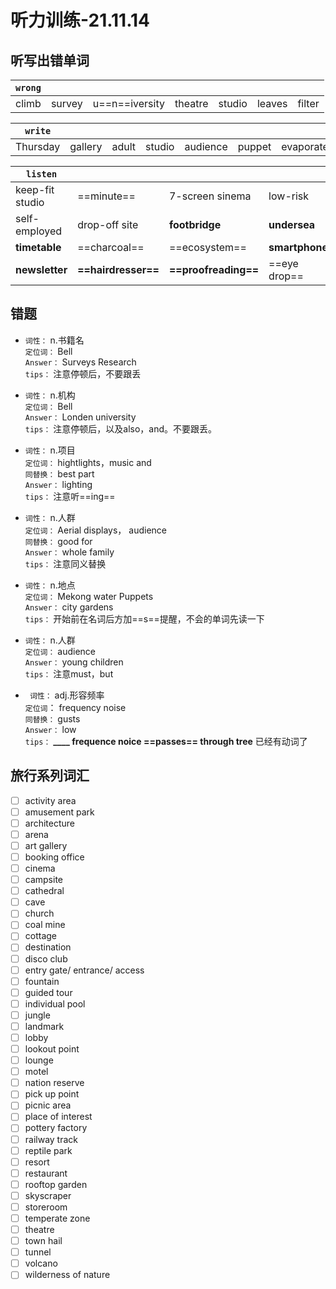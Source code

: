 # 听力训练-21.11.14

## 听写出错单词

| `wrong` |        |                |         |        |        |        |
| ------- | ------ | -------------- | ------- | ------ | ------ | ------ |
| climb   | survey | u==n==iversity | theatre | studio | leaves | filter | 

| `write`  |         |       |        |          |        |           |
| -------- | ------- | ----- | ------ | -------- | ------ | --------- |
| Thursday | gallery | adult | studio | audience | puppet | evaporate | 

| `listen`        |                     |                      |                |                   |
| --------------- | ------------------- | -------------------- | -------------- | ----------------- |
| keep-fit studio | ==minute==          | 7-screen sinema      | low-risk       | brother in low    |
| self-employed   | drop-off site       | **footbridge**       | **undersea**   | **ch==e==cklist** |
| **timetable**   | ==charcoal==        | ==ecosystem==        | **smartphone** | ==leaflet==       |
| **newsletter**  | **==hairdresser==** | **==proofreading==** | ==eye drop==   |                   |
## 错题

-   `词性：`     n.书籍名</br>
	`定位词：` Bell</br>
	`Answer：` Surveys Research</br>
	`tips：`	   注意停顿后，不要跟丢</br>

-   `词性：`     n.机构</br>
	`定位词：` Bell</br>
	`Answer：` Londen university</br>
	`tips：`	   注意停顿后，以及also，and。不要跟丢。</br>

-  `词性：`     n.项目 </br>
	`定位词：` hightlights，music and </br>
	`同替换：`  best part </br>
	`Answer：` lighting </br>
	`tips：`	   注意听==ing== </br>
	
-   `词性：`     n.人群 </br>
	`定位词：` Aerial displays， audience </br>
	`同替换：` good for </br>
	`Answer：` whole family </br>
	`tips：`	   注意同义替换 </br>

-   `词性：`     n.地点 </br>
	`定位词：` Mekong water Puppets </br>
	`Answer：` city gardens </br>
	`tips：`	   开始前在名词后方加==s==提醒，不会的单词先读一下 </br>
	
-   `词性：`     n.人群 </br>
	`定位词：` audience </br>
	`Answer：` young children </br>
	`tips：`	   注意must，but </br>

-  ` 词性：`     adj.形容频率 </br>
	`定位词`： frequency noise </br>
	`同替换：` gusts </br>
	`Answer：` low </br>
	`tips：`	   **____ frequence noice ==passes== through tree** 已经有动词了  </br>

## 旅行系列词汇

- [ ] activity	area
- [ ] amusement park
- [ ] architecture
- [ ] arena
- [ ] art gallery
- [ ] booking office
- [ ] cinema
- [ ] campsite
- [ ] cathedral
- [ ] cave
- [ ] church
- [ ] coal mine
- [ ] cottage
- [ ] destination
- [ ] disco club
- [ ] entry gate/ entrance/ access
- [ ] fountain
- [ ] guided tour
- [ ] individual pool
- [ ] jungle
- [ ] landmark
- [ ] lobby
- [ ] lookout point
- [ ] lounge
- [ ] motel
- [ ] nation reserve
- [ ] pick up point
- [ ] picnic area
- [ ] place of interest
- [ ] pottery factory
- [ ] railway track
- [ ] reptile park
- [ ] resort
- [ ] restaurant
- [ ] rooftop garden
- [ ] skyscraper
- [ ] storeroom
- [ ] temperate zone
- [ ] theatre
- [ ] town hail
- [ ] tunnel
- [ ] volcano
- [ ] wilderness of nature